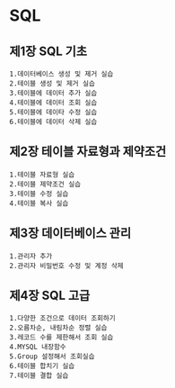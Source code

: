 # SQL

## 제1장 SQL 기초
	1.데이터베이스 생성 및 제거 실습
	2.테이블 생성 및 제거 실습
	3.테이블에 데이터 추가 실습
	4.테이블에 데이터 조회 실습
	5.테이블에 데이타 수정 실습
	6.테이블에 데이터 삭제 실습
	
## 제2장 테이블 자료형과 제약조건
	1.테이블 자료형 실습
	2.테이블 제약조건 실습
	3.테이블 수정 실습
	4.테이블 복사 실습
	
	
## 제3장 데이터베이스 관리
	1.관리자 추가
	2.관리자 비밀번호 수정 및 계정 삭제
	
	
## 제4장 SQL 고급
	1.다양한 조건으로 데이터 조회하기
	2.오름차순, 내림차순 정렬 실습
	3.레코드 수를 제한해서 조회 실습
	4.MYSQL 내장함수
	5.Group 설정해서 조회실습
	6.테이블 합치기 실습
	7.테이블 결합 실습
	

